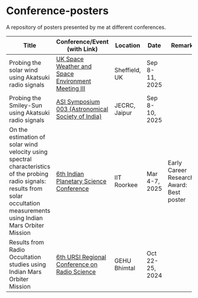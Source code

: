 # Conference-posters
A repository of posters presented by me at different conferences.


| Title                                                                                                                            | Conference/Event (with Link)                                                                                                                                                           | Location          |       Date        | Remarks                                   |
|----------------------------------------------------------------------------------------------------------------------------------|----------------------------------------------------------------------------------------------------------------------------------------------------------------------------------------|-------------------|-------------------|-------------------------------------------|
| Probing the solar wind using Akatsuki radio signals                                                                              | [UK Space Weather and Space Environment Meeting III](https://www.iop.org/events/uk-space-weather-and-space-environment-meeting-iii)                                                     | Sheffield, UK     | Sep 8-11, 2025    |                                           |
| Probing the Smiley-Sun using Akatsuki radio signals                                                                             | [ASI Symposium 003 (Astronomical Society of India)](https://conference.jecrcuniversity.edu.in/asi-symposium/)                                                                          | JECRC, Jaipur     | Sep 8-10, 2025    |                                           |
| On the estimation of solar wind velocity using spectral characteristics of the probing radio signals: results from solar occultation measurements using Indian Mars Orbiter Mission | [6th Indian Planetary Science Conference](https://ipsa-asso.in/ipsc-2025)                                                                                                              | IIT Roorkee       | Mar 4-7, 2025     | Early Career Researcher Award: Best poster |
| Results from Radio Occultation studies using Indian Mars Orbiter Mission                                                         | [6th URSI Regional Conference on Radio Science](https://www.ursi.org/event.php?id=482)                                                                                                 | GEHU Bhimtal      | Oct 22-25, 2024   |                                           |
